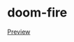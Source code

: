 # doom-fire
[Preview](http://htmlpreview.github.io/?https://github.com/andersontmj/doom-fire/blob/master/index.html)
